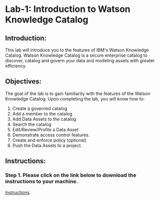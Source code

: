 # Lab-1: Introduction to Watson Knowledge Catalog

## Introduction:

This lab will introduce you to the features of IBM's Watson Knowledge Catalog. Watson Knowledge Catalog is a secure enterprise catalog to discover, catalog and govern your data and modeling assets with greater efficiency. 

## Objectives:

The goal of the lab is to gain familiarity with the features of the Watson Knowledge Catalog. Upon completing the lab, you will know how to:
1.	Create a governed catalog
2.	Add a member to the catalog
3.	Add Data Assets to the catalog
4.	Search the catalog
5.	Edit/Review/Profile a Data Asset
6.	Demonstrate access control features. 
7.	Create and enforce policy (optional) 
8.	Push the Data Assets to a project. 


## Instructions:

### Step 1.  Please click on the link below to download the instructions to your machine.

[Instructions](https://github.com/bleonardb3/DS_POT_02-07/raw/master/Lab-1/Watson%20Knowledge%20Catalog.pdf).

